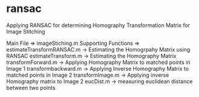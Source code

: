 # ransac
Applying RANSAC for determining Homography Transformation Matrix for Image Stitching

Main File => imageStiching.m
Supporting Functions => estimateTransformRANSAC.m -> Estimating the Homogrpahy Matrix using RANSAC
                        estimateTransform.m -> Estimating the Homography Matrix
                        transformForward.m -> Applying Homography Matrix to matched points in Image 1
                        transformbackward.m -> Applying Inverse Homography Matrix to matched points in Image 2
                        transformImage.m -> Applying inverse Homography matrix to Image 2
                        eucDist.m -> measuring euclidean distance between two points
